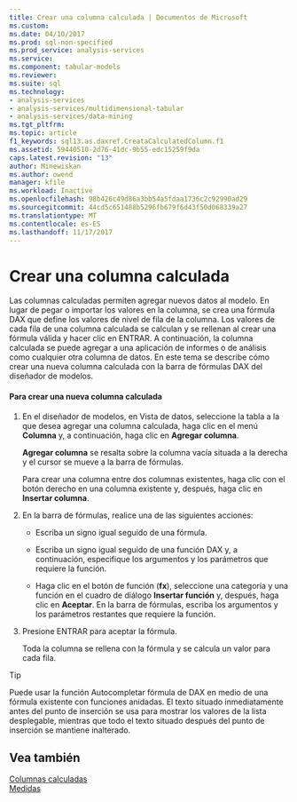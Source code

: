 ```yaml
---
title: Crear una columna calculada | Documentos de Microsoft
ms.custom: 
ms.date: 04/10/2017
ms.prod: sql-non-specified
ms.prod_service: analysis-services
ms.service: 
ms.component: tabular-models
ms.reviewer: 
ms.suite: sql
ms.technology:
- analysis-services
- analysis-services/multidimensional-tabular
- analysis-services/data-mining
ms.tgt_pltfrm: 
ms.topic: article
f1_keywords: sql13.as.daxref.CreataCalculatedColumn.f1
ms.assetid: 59440510-2d76-41dc-9b55-edc15259f9da
caps.latest.revision: "13"
author: Minewiskan
ms.author: owend
manager: kfile
ms.workload: Inactive
ms.openlocfilehash: 98b426c49d86a3bb54a5fdaa1736c2c92990ad29
ms.sourcegitcommit: 44cd5c651488b5296fb679f6d43f50d068339a27
ms.translationtype: MT
ms.contentlocale: es-ES
ms.lasthandoff: 11/17/2017
---
```

# <a name="create-a-calculated-column"></a>Crear una columna calculada
  Las columnas calculadas permiten agregar nuevos datos al modelo. En lugar de pegar o importar los valores en la columna, se crea una fórmula DAX que define los valores de nivel de fila de la columna. Los valores de cada fila de una columna calculada se calculan y se rellenan al crear una fórmula válida y hacer clic en ENTRAR. A continuación, la columna calculada se puede agregar a una aplicación de informes o de análisis como cualquier otra columna de datos. En este tema se describe cómo crear una nueva columna calculada con la barra de fórmulas DAX del diseñador de modelos.  
  
#### <a name="to-create-a-new-calculated-column"></a>Para crear una nueva columna calculada  
  
1.  En el diseñador de modelos, en Vista de datos, seleccione la tabla a la que desea agregar una columna calculada, haga clic en el menú **Columna** y, a continuación, haga clic en **Agregar columna**.  
  
     **Agregar columna** se resalta sobre la columna vacía situada a la derecha y el cursor se mueve a la barra de fórmulas.  
  
     Para crear una columna entre dos columnas existentes, haga clic con el botón derecho en una columna existente y, después, haga clic en **Insertar columna**.  
  
2.  En la barra de fórmulas, realice una de las siguientes acciones:  
  
    -   Escriba un signo igual seguido de una fórmula.  
  
    -   Escriba un signo igual seguido de una función DAX y, a continuación, especifique los argumentos y los parámetros que requiere la función.  
  
    -   Haga clic en el botón de función (**fx**), seleccione una categoría y una función en el cuadro de diálogo **Insertar función** y, después, haga clic en **Aceptar**. En la barra de fórmulas, escriba los argumentos y los parámetros restantes que requiere la función.  
  
3.  Presione ENTRAR para aceptar la fórmula.  
  
     Toda la columna se rellena con la fórmula y se calcula un valor para cada fila.  
  
> [!TIP]  
>  Puede usar la función Autocompletar fórmula de DAX en medio de una fórmula existente con funciones anidadas. El texto situado inmediatamente antes del punto de inserción se usa para mostrar los valores de la lista desplegable, mientras que todo el texto situado después del punto de inserción se mantiene inalterado.  
  
## <a name="see-also"></a>Vea también  
 [Columnas calculadas](../../analysis-services/tabular-models/ssas-calculated-columns.md)   
 [Medidas](../../analysis-services/tabular-models/measures-ssas-tabular.md)  
  
  
